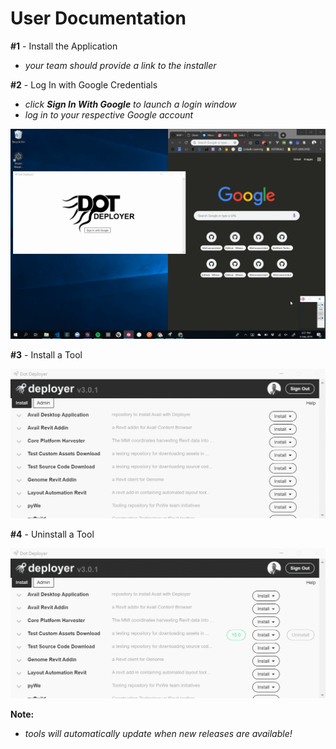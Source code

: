 # User Documentation
**#1** - Install the Application
- *your team should provide a link to the installer*

**#2** - Log In with Google Credentials
- *click **Sign In With Google** to launch a login window*
- *log in to your respective Google account*

![login](login.gif)

**#3** - Install a Tool

![login](install.gif)

**#4** - Uninstall a Tool

![login](uninstall.gif)

**Note:**
- *tools will automatically update when new releases are available!*
